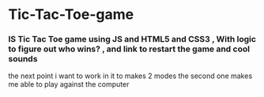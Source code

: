 # Tic-Tac-Toe-game

<h3><strong>IS Tic Tac Toe game</strong> using JS and HTML5 and CSS3 , With logic to figure out who wins? , and link to restart the game and cool sounds</h2>
the next point i want to work in it to makes 2 modes the second one makes me able to play against the computer 
